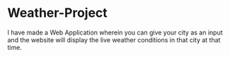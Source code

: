 # Weather-Project
I have made a Web Application wherein you can give your city as an input and the website will display the live weather conditions in that city at that time.
